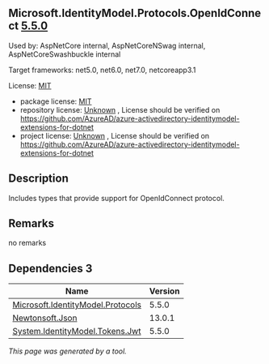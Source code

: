 Microsoft.IdentityModel.Protocols.OpenIdConnect [5.5.0](https://www.nuget.org/packages/Microsoft.IdentityModel.Protocols.OpenIdConnect/5.5.0)
--------------------

Used by: AspNetCore internal, AspNetCoreNSwag internal, AspNetCoreSwashbuckle internal

Target frameworks: net5.0, net6.0, net7.0, netcoreapp3.1

License: [MIT](../../../../licenses/mit) 

- package license: [MIT](https://licenses.nuget.org/MIT) 
- repository license: [Unknown](https://github.com/AzureAD/azure-activedirectory-identitymodel-extensions-for-dotnet) , License should be verified on https://github.com/AzureAD/azure-activedirectory-identitymodel-extensions-for-dotnet
- project license: [Unknown](https://github.com/AzureAD/azure-activedirectory-identitymodel-extensions-for-dotnet) , License should be verified on https://github.com/AzureAD/azure-activedirectory-identitymodel-extensions-for-dotnet

Description
-----------
Includes types that provide support for OpenIdConnect protocol.

Remarks
-----------
no remarks


Dependencies 3
-----------

|Name|Version|
|----------|:----|
|[Microsoft.IdentityModel.Protocols](../../../../packages/nuget.org/microsoft.identitymodel.protocols/5.5.0)|5.5.0|
|[Newtonsoft.Json](../../../../packages/nuget.org/newtonsoft.json/13.0.1)|13.0.1|
|[System.IdentityModel.Tokens.Jwt](../../../../packages/nuget.org/system.identitymodel.tokens.jwt/5.5.0)|5.5.0|

*This page was generated by a tool.*